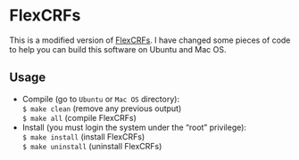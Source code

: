 # FlexCRFs

This is a modified version of [FlexCRFs](http://flexcrfs.sourceforge.net). I have changed some pieces of code to help you can build this software on Ubuntu and Mac OS.

## Usage
- Compile (go to `Ubuntu` or `Mac OS` directory):<br/>
`$ make clean` (remove any previous output)<br/>
`$ make all` (compile FlexCRFs)<br/>
- Install (you must login the system under the “root” privilege):<br/>
`$ make install` (install FlexCRFs)<br/>
`$ make uninstall` (uninstall FlexCRFs)
